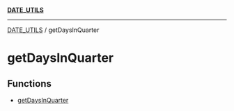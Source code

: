 [**DATE_UTILS**](../README.md)

***

[DATE_UTILS](../README.md) / getDaysInQuarter

# getDaysInQuarter

## Functions

- [getDaysInQuarter](functions/getDaysInQuarter.md)
